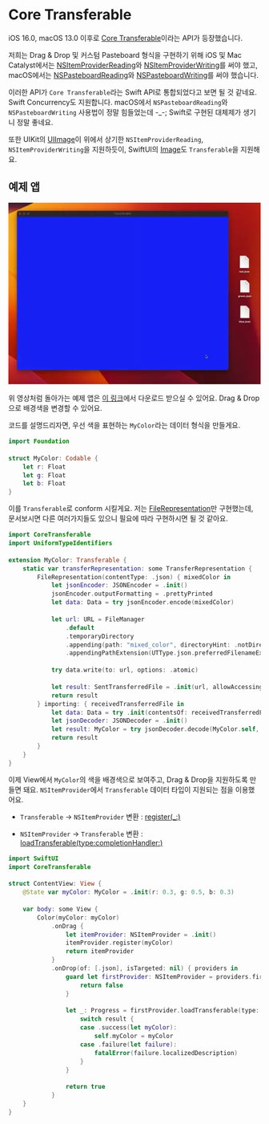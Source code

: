 # Core Transferable

iOS 16.0, macOS 13.0 이후로 [Core Transferable](https://developer.apple.com/documentation/coretransferable)이라는 API가 등장했습니다.

저희는 Drag & Drop 및 커스텀 Pasteboard 형식을 구현하기 위해 iOS 및 Mac Catalyst에서는 [NSItemProviderReading](https://developer.apple.com/documentation/foundation/nsitemproviderreading)와 [NSItemProviderWriting](https://developer.apple.com/documentation/foundation/nsitemproviderwriting)를 써야 했고, macOS에서는 [NSPasteboardReading](https://developer.apple.com/documentation/appkit/nspasteboardreading)와 [NSPasteboardWriting](https://developer.apple.com/documentation/appkit/nspasteboardwriting)를 써야 했습니다.

이러한 API가 `Core Transferable`라는 Swift API로 통합되었다고 보면 될 것 같네요. Swift Concurrency도 지원합니다. macOS에서 `NSPasteboardReading`와 `NSPasteboardWriting` 사용법이 정말 힘들었는데 -_-; Swift로 구현된 대체제가 생기니 정말 좋네요.

또한 UIKit의 [UIImage](https://developer.apple.com/documentation/uikit/uiimage)이 위에서 상기한 `NSItemProviderReading`, `NSItemProviderWriting`을 지원하듯이, SwiftUI의 [Image](https://developer.apple.com/documentation/swiftui/image)도 `Transferable`을 지원해요.

## 예제 앱

![](video.webp)

위 영상처럼 돌아가는 예제 앱은 [이 링크]()에서 다운로드 받으실 수 있어요. Drag & Drop으로 배경색을 변경할 수 있어요.

코드를 설명드리자면, 우선 색을 표현하는 `MyColor`라는 데이터 형식을 만들게요.

```swift
import Foundation

struct MyColor: Codable {
    let r: Float
    let g: Float
    let b: Float
}
```

이를 `Transferable`로 conform 시킬게요. 저는 [FileRepresentation](https://developer.apple.com/documentation/coretransferable/filerepresentation)만 구현했는데, 문서보시면 다른 여러가지들도 있으니 필요에 따라 구현하시면 될 것 같아요.

```swift
import CoreTransferable
import UniformTypeIdentifiers

extension MyColor: Transferable {
    static var transferRepresentation: some TransferRepresentation {
        FileRepresentation(contentType: .json) { mixedColor in
            let jsonEncoder: JSONEncoder = .init()
            jsonEncoder.outputFormatting = .prettyPrinted
            let data: Data = try jsonEncoder.encode(mixedColor)
            
            let url: URL = FileManager
                .default
                .temporaryDirectory
                .appending(path: "mixed_color", directoryHint: .notDirectory)
                .appendingPathExtension(UTType.json.preferredFilenameExtension ?? "json")
                
            try data.write(to: url, options: .atomic)
            
            let result: SentTransferredFile = .init(url, allowAccessingOriginalFile: true)
            return result
        } importing: { receivedTransferredFile in
            let data: Data = try .init(contentsOf: receivedTransferredFile.file)
            let jsonDecoder: JSONDecoder = .init()
            let result: MyColor = try jsonDecoder.decode(MyColor.self, from: data)
            return result
        }
    }
}
```

이제 View에서 `MyColor`의 색을 배경색으로 보여주고, Drag & Drop을 지원하도록 만들면 돼요. `NSItemProvider`에서 `Transferable` 데이터 타입이 지원되는 점을 이용했어요.

- `Transferable` -> `NSItemProvider` 변환 : [register(_:)](https://developer.apple.com/documentation/foundation/nsitemprovider/4058750-register)

- `NSItemProvider` -> `Transferable` 변환 : [loadTransferable(type:completionHandler:)](https://developer.apple.com/documentation/foundation/nsitemprovider/3988045-loadtransferable)

```swift
import SwiftUI
import CoreTransferable

struct ContentView: View {
    @State var myColor: MyColor = .init(r: 0.3, g: 0.5, b: 0.3)
    
    var body: some View {
        Color(myColor: myColor)
            .onDrag {
                let itemProvider: NSItemProvider = .init()
                itemProvider.register(myColor)
                return itemProvider
            }
            .onDrop(of: [.json], isTargeted: nil) { providers in
                guard let firstProvider: NSItemProvider = providers.first else {
                    return false
                }
                
                let _: Progress = firstProvider.loadTransferable(type: MyColor.self) { result in
                    switch result {
                    case .success(let myColor):
                        self.myColor = myColor
                    case .failure(let failure):
                        fatalError(failure.localizedDescription)
                    }
                }
                
                return true
            }
    }
}
```
